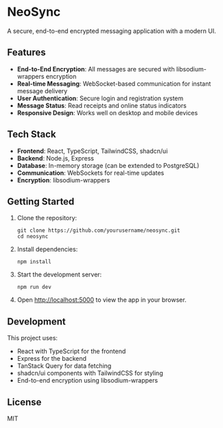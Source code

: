 # NeoSync

A secure, end-to-end encrypted messaging application with a modern UI.

## Features

- **End-to-End Encryption**: All messages are secured with libsodium-wrappers encryption
- **Real-time Messaging**: WebSocket-based communication for instant message delivery
- **User Authentication**: Secure login and registration system
- **Message Status**: Read receipts and online status indicators
- **Responsive Design**: Works well on desktop and mobile devices

## Tech Stack

- **Frontend**: React, TypeScript, TailwindCSS, shadcn/ui
- **Backend**: Node.js, Express
- **Database**: In-memory storage (can be extended to PostgreSQL)
- **Communication**: WebSockets for real-time updates
- **Encryption**: libsodium-wrappers

## Getting Started

1. Clone the repository:
   ```
   git clone https://github.com/yourusername/neosync.git
   cd neosync
   ```

2. Install dependencies:
   ```
   npm install
   ```

3. Start the development server:
   ```
   npm run dev
   ```

4. Open [http://localhost:5000](http://localhost:5000) to view the app in your browser.

## Development

This project uses:
- React with TypeScript for the frontend
- Express for the backend
- TanStack Query for data fetching
- shadcn/ui components with TailwindCSS for styling
- End-to-end encryption using libsodium-wrappers

## License

MIT